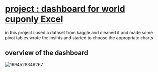 # [project : dashboard for world cuponly Excel ](https://github.com/mo0Raslan/Fifa-world-cup-final)
in this project i used a dataset from kaggle and cleaned it and made some pivot tables 
wrote the insihts and started to choose the appropriate charts

## overview of the dashboard 
![1694528346267](https://github.com/mo0Raslan/Fifa-world-cup-final/assets/121052983/3e086988-3563-412b-a3fd-ce3c5e7ef3c5)

